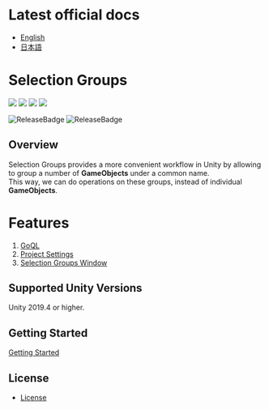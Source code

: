 # Latest official docs
- [English](https://docs.unity3d.com/Packages/com.unity.selection-groups@latest)
- [日本語](https://docs.unity3d.com/ja/Packages/com.unity.selection-groups@latest)

# Selection Groups

[![](https://badge-proxy.cds.internal.unity3d.com/fb136fc0-1940-40a8-9057-83638eb23bcd)](https://badges.cds.internal.unity3d.com/packages/com.unity.selection-groups/build-info?branch=dev&testWorkflow=package-isolation)
[![](https://badge-proxy.cds.internal.unity3d.com/0ff3d77d-0f47-4e16-857c-ed03a771eac9)](https://badges.cds.internal.unity3d.com/packages/com.unity.selection-groups/dependencies-info?branch=dev&testWorkflow=updated-dependencies)
[![](https://badge-proxy.cds.internal.unity3d.com/6ceae590-64e1-4ce2-8dcc-19fc43bc36cd)](https://badges.cds.internal.unity3d.com/packages/com.unity.selection-groups/dependants-info)
[![](https://badge-proxy.cds.internal.unity3d.com/cdc9e3fa-0c73-4067-9fca-3346a8d737c2)](https://badges.cds.internal.unity3d.com/packages/com.unity.selection-groups/warnings-info?branch=dev)

![ReleaseBadge](https://badge-proxy.cds.internal.unity3d.com/239fe9e2-44d2-4379-81a6-d94bdcc74ffe)
![ReleaseBadge](https://badge-proxy.cds.internal.unity3d.com/d907b255-39d5-4c3b-9b05-a319082806dd)

## Overview

Selection Groups provides a more convenient workflow in Unity by 
allowing to group a number of **GameObjects** under a common name.  
This way, we can do operations on these groups, 
instead of individual **GameObjects**.

# Features
1. [GoQL](Documentation~/goql.md)
2. [Project Settings](Documentation~/project-settings.md)
3. [Selection Groups Window](Documentation~/selection-groups-window.md)


## Supported Unity Versions 

Unity 2019.4 or higher.

## Getting Started

[Getting Started](Documentation~/index.md#getting-started)


## License
- [License](LICENSE.md)
